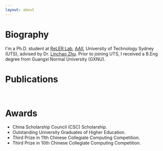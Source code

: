 ```yaml
---
layout: about 
---
```


# Biography
I'm a Ph.D. student at [ReLER Lab](http://reler.net/), [AAII](https://www.uts.edu.au/research/australian-artificial-intelligence-institute/), University of Technology Sydney (UTS), advised by Dr. [Linchao Zhu](http://ffmpbgrnn.github.io/). Prior to joining UTS, I received a B.Eng degree from Guangxi Normal University (GXNU).
<br/>

# Publications
<br/>

# Awards
 * China Scholarship Council (CSC) Scholarship.
 * Outstanding University Graduates of Higher Education.
 * Third Prize in 11th Chinese Collegiate Computing Competition.
 * Third Prize in 10th Chinese Collegiate Computing Competition.
